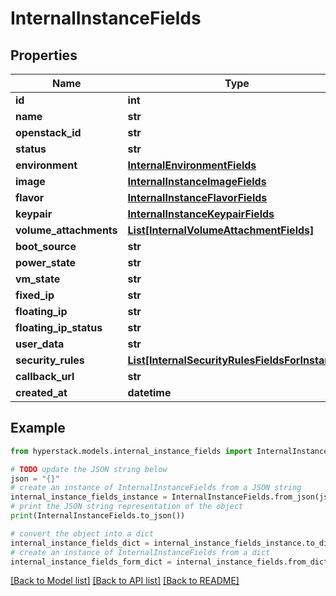 # InternalInstanceFields


## Properties

Name | Type | Description | Notes
------------ | ------------- | ------------- | -------------
**id** | **int** |  | [optional] 
**name** | **str** |  | [optional] 
**openstack_id** | **str** |  | [optional] 
**status** | **str** |  | [optional] 
**environment** | [**InternalEnvironmentFields**](InternalEnvironmentFields.md) |  | [optional] 
**image** | [**InternalInstanceImageFields**](InternalInstanceImageFields.md) |  | [optional] 
**flavor** | [**InternalInstanceFlavorFields**](InternalInstanceFlavorFields.md) |  | [optional] 
**keypair** | [**InternalInstanceKeypairFields**](InternalInstanceKeypairFields.md) |  | [optional] 
**volume_attachments** | [**List[InternalVolumeAttachmentFields]**](InternalVolumeAttachmentFields.md) |  | [optional] 
**boot_source** | **str** |  | [optional] 
**power_state** | **str** |  | [optional] 
**vm_state** | **str** |  | [optional] 
**fixed_ip** | **str** |  | [optional] 
**floating_ip** | **str** |  | [optional] 
**floating_ip_status** | **str** |  | [optional] 
**user_data** | **str** |  | [optional] 
**security_rules** | [**List[InternalSecurityRulesFieldsForInstance]**](InternalSecurityRulesFieldsForInstance.md) |  | [optional] 
**callback_url** | **str** |  | [optional] 
**created_at** | **datetime** |  | [optional] 

## Example

```python
from hyperstack.models.internal_instance_fields import InternalInstanceFields

# TODO update the JSON string below
json = "{}"
# create an instance of InternalInstanceFields from a JSON string
internal_instance_fields_instance = InternalInstanceFields.from_json(json)
# print the JSON string representation of the object
print(InternalInstanceFields.to_json())

# convert the object into a dict
internal_instance_fields_dict = internal_instance_fields_instance.to_dict()
# create an instance of InternalInstanceFields from a dict
internal_instance_fields_form_dict = internal_instance_fields.from_dict(internal_instance_fields_dict)
```
[[Back to Model list]](../README.md#documentation-for-models) [[Back to API list]](../README.md#documentation-for-api-endpoints) [[Back to README]](../README.md)


